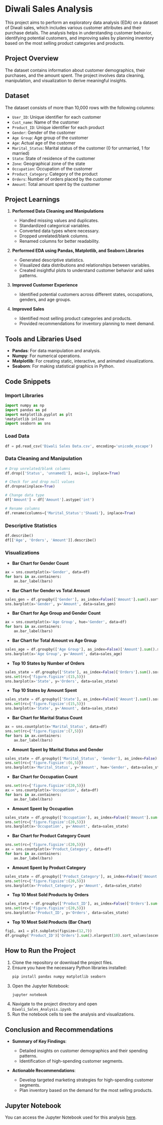 
# Diwali Sales Analysis

This project aims to perform an exploratory data analysis (EDA) on a dataset of Diwali sales, which includes various customer attributes and their purchase details. The analysis helps in understanding customer behavior, identifying potential customers, and improving sales by planning inventory based on the most selling product categories and products.

## Project Overview

The dataset contains information about customer demographics, their purchases, and the amount spent. The project involves data cleaning, manipulation, and visualization to derive meaningful insights.

## Dataset

The dataset consists of more than 10,000 rows with the following columns:
- `User_ID`: Unique identifier for each customer
- `Cust_name`: Name of the customer
- `Product_ID`: Unique identifier for each product
- `Gender`: Gender of the customer
- `Age Group`: Age group of the customer
- `Age`: Actual age of the customer
- `Marital_Status`: Marital status of the customer (0 for unmarried, 1 for married)
- `State`: State of residence of the customer
- `Zone`: Geographical zone of the state
- `Occupation`: Occupation of the customer
- `Product_Category`: Category of the product
- `Orders`: Number of orders placed by the customer
- `Amount`: Total amount spent by the customer

## Project Learnings

1. **Performed Data Cleaning and Manipulations**
   - Handled missing values and duplicates.
   - Standardized categorical variables.
   - Converted data types where necessary.
   - Dropped unrelated/blank columns.
   - Renamed columns for better readability.

2. **Performed EDA using Pandas, Matplotlib, and Seaborn Libraries**
   - Generated descriptive statistics.
   - Visualized data distributions and relationships between variables.
   - Created insightful plots to understand customer behavior and sales patterns.

3. **Improved Customer Experience**
   - Identified potential customers across different states, occupations, genders, and age groups.

4. **Improved Sales**
   - Identified most selling product categories and products.
   - Provided recommendations for inventory planning to meet demand.

## Tools and Libraries Used

- **Pandas**: For data manipulation and analysis.
- **Numpy**: For numerical operations.
- **Matplotlib**: For creating static, interactive, and animated visualizations.
- **Seaborn**: For making statistical graphics in Python.

## Code Snippets

### Import Libraries

```python
import numpy as np 
import pandas as pd 
import matplotlib.pyplot as plt
%matplotlib inline
import seaborn as sns
```

### Load Data

```python
df = pd.read_csv('Diwali Sales Data.csv', encoding='unicode_escape')
```

### Data Cleaning and Manipulation

```python
# Drop unrelated/blank columns
df.drop(['Status', 'unnamed1'], axis=1, inplace=True)

# Check for and drop null values
df.dropna(inplace=True)

# Change data type
df['Amount'] = df['Amount'].astype('int')

# Rename columns
df.rename(columns={'Marital_Status':'Shaadi'}, inplace=True)
```

### Descriptive Statistics

```python
df.describe()
df[['Age', 'Orders', 'Amount']].describe()
```

### Visualizations

- **Bar Chart for Gender Count**

```python
ax = sns.countplot(x='Gender', data=df)
for bars in ax.containers:
    ax.bar_label(bars)
```

- **Bar Chart for Gender vs Total Amount**

```python
sales_gen = df.groupby(['Gender'], as_index=False)['Amount'].sum().sort_values(by='Amount', ascending=False)
sns.barplot(x='Gender', y='Amount', data=sales_gen)
```

- **Bar Chart for Age Group and Gender Count**

```python
ax = sns.countplot(x='Age Group', hue='Gender', data=df)
for bars in ax.containers:
    ax.bar_label(bars)
```

- **Bar Chart for Total Amount vs Age Group**

```python
sales_age = df.groupby(['Age Group'], as_index=False)['Amount'].sum().sort_values(by='Amount', ascending=False)
sns.barplot(x='Age Group', y='Amount', data=sales_age)
```

- **Top 10 States by Number of Orders**

```python
sales_state = df.groupby(['State'], as_index=False)['Orders'].sum().sort_values(by='Orders', ascending=False).head(10)
sns.set(rc={'figure.figsize':(15,5)})
sns.barplot(x='State', y='Orders', data=sales_state)
```

- **Top 10 States by Amount Spent**

```python
sales_state = df.groupby(['State'], as_index=False)['Amount'].sum().sort_values(by='Amount', ascending=False).head(10)
sns.set(rc={'figure.figsize':(15,5)})
sns.barplot(x='State', y='Amount', data=sales_state)
```

- **Bar Chart for Marital Status Count**

```python
ax = sns.countplot(x='Marital_Status', data=df)
sns.set(rc={'figure.figsize':(7,5)})
for bars in ax.containers:
    ax.bar_label(bars)
```

- **Amount Spent by Marital Status and Gender**

```python
sales_state = df.groupby(['Marital_Status', 'Gender'], as_index=False)['Amount'].sum().sort_values(by='Amount', ascending=False)
sns.set(rc={'figure.figsize':(6,5)})
sns.barplot(x='Marital_Status', y='Amount', hue='Gender', data=sales_state)
```

- **Bar Chart for Occupation Count**

```python
sns.set(rc={'figure.figsize':(20,5)})
ax = sns.countplot(x='Occupation', data=df)
for bars in ax.containers:
    ax.bar_label(bars)
```

- **Amount Spent by Occupation**

```python
sales_state = df.groupby(['Occupation'], as_index=False)['Amount'].sum().sort_values(by='Amount', ascending=False)
sns.set(rc={'figure.figsize':(20,5)})
sns.barplot(x='Occupation', y='Amount', data=sales_state)
```

- **Bar Chart for Product Category Count**

```python
sns.set(rc={'figure.figsize':(20,5)})
ax = sns.countplot(x='Product_Category', data=df)
for bars in ax.containers:
    ax.bar_label(bars)
```

- **Amount Spent by Product Category**

```python
sales_state = df.groupby(['Product_Category'], as_index=False)['Amount'].sum().sort_values(by='Amount', ascending=False).head(10)
sns.set(rc={'figure.figsize':(20,5)})
sns.barplot(x='Product_Category', y='Amount', data=sales_state)
```

- **Top 10 Most Sold Products by Orders**

```python
sales_state = df.groupby(['Product_ID'], as_index=False)['Orders'].sum().sort_values(by='Orders', ascending=False).head(10)
sns.set(rc={'figure.figsize':(20,5)})
sns.barplot(x='Product_ID', y='Orders', data=sales_state)
```

- **Top 10 Most Sold Products (Bar Chart)**

```python
fig1, ax1 = plt.subplots(figsize=(12,7))
df.groupby('Product_ID')['Orders'].sum().nlargest(10).sort_values(ascending=False).plot(kind='bar')
```

## How to Run the Project

1. Clone the repository or download the project files.
2. Ensure you have the necessary Python libraries installed:
   ```bash
   pip install pandas numpy matplotlib seaborn
   ```
3. Open the Jupyter Notebook:
   ```bash
   jupyter notebook
   ```
4. Navigate to the project directory and open `Diwali_Sales_Analysis.ipynb`.
5. Run the notebook cells to see the analysis and visualizations.

## Conclusion and Recommendations

- **Summary of Key Findings**: 
  - Detailed insights on customer demographics and their spending patterns.
  - Identification of high-spending customer segments.

- **Actionable Recommendations**:
  - Develop targeted marketing strategies for high-spending customer segments.
  - Plan inventory based on the demand for the most selling products.

## Jupyter Notebook

You can access the Jupyter Notebook used for this analysis [here](http://localhost:8888/notebooks/Downloads/Python_Diwali_Sales_Analysis-main/Diwali_Sales_Analysis.ipynb).
